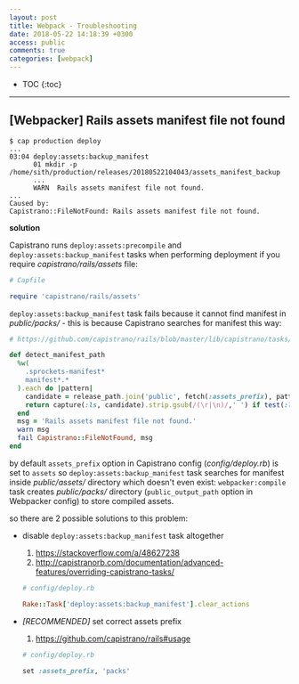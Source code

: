 ```yaml
---
layout: post
title: Webpack - Troubleshooting
date: 2018-05-22 14:18:39 +0300
access: public
comments: true
categories: [webpack]
---
```


<!-- more -->

<!-- prettier-ignore -->
* TOC
{:toc}
<hr>

[Webpacker] Rails assets manifest file not found
------------------------------------------------

```
$ cap production deploy
...
03:04 deploy:assets:backup_manifest
      01 mkdir -p /home/sith/production/releases/20180522104043/assets_manifest_backup
      ...
      WARN  Rails assets manifest file not found.
...
Caused by:
Capistrano::FileNotFound: Rails assets manifest file not found.
```

**solution**

Capistrano runs `deploy:assets:precompile` and `deploy:assets:backup_manifest`
tasks when performing deployment if you require _capistrano/rails/assets_ file:

```ruby
# Capfile

require 'capistrano/rails/assets'
```

`deploy:assets:backup_manifest` task fails because it cannot find manifest in
_public/packs/_ - this is because Capistrano searches for manifest this way:

```ruby
# https://github.com/capistrano/rails/blob/master/lib/capistrano/tasks/assets.rake#L104

def detect_manifest_path
  %w(
    .sprockets-manifest*
    manifest*.*
  ).each do |pattern|
    candidate = release_path.join('public', fetch(:assets_prefix), pattern)
    return capture(:ls, candidate).strip.gsub(/(\r|\n)/,' ') if test(:ls, candidate)
  end
  msg = 'Rails assets manifest file not found.'
  warn msg
  fail Capistrano::FileNotFound, msg
end
```

by default `assets_prefix` option in Capistrano config (_config/deploy.rb_) is
set to `assets` so `deploy:assets:backup_manifest` task searches for manifest
inside _public/assets/_ directory which doesn't even exist: `webpacker:compile`
task creates _public/packs/_ directory (`public_output_path` option in Webpacker
config) to store compiled assets.

so there are 2 possible solutions to this problem:

- disable `deploy:assets:backup_manifest` task altogether

  1. <https://stackoverflow.com/a/48627238>
  2. <http://capistranorb.com/documentation/advanced-features/overriding-capistrano-tasks/>

  ```ruby
  # config/deploy.rb

  Rake::Task['deploy:assets:backup_manifest'].clear_actions
  ```

- *[RECOMMENDED]* set correct assets prefix

  1. <https://github.com/capistrano/rails#usage>

  ```ruby
  # config/deploy.rb

  set :assets_prefix, 'packs'
  ```

